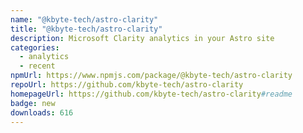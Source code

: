 ```yaml
---
name: "@kbyte-tech/astro-clarity"
title: "@kbyte-tech/astro-clarity"
description: Microsoft Clarity analytics in your Astro site
categories:
  - analytics
  - recent
npmUrl: https://www.npmjs.com/package/@kbyte-tech/astro-clarity
repoUrl: https://github.com/kbyte-tech/astro-clarity
homepageUrl: https://github.com/kbyte-tech/astro-clarity#readme
badge: new
downloads: 616
---
```

